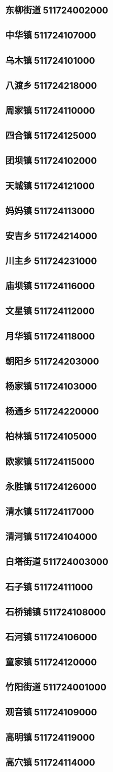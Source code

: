 # 东柳街道 511724002000
# 中华镇 511724107000
# 乌木镇 511724101000
# 八渡乡 511724218000
# 周家镇 511724110000
# 四合镇 511724125000
# 团坝镇 511724102000
# 天城镇 511724121000
# 妈妈镇 511724113000
# 安吉乡 511724214000
# 川主乡 511724231000
# 庙坝镇 511724116000
# 文星镇 511724112000
# 月华镇 511724118000
# 朝阳乡 511724203000
# 杨家镇 511724103000
# 杨通乡 511724220000
# 柏林镇 511724105000
# 欧家镇 511724115000
# 永胜镇 511724126000
# 清水镇 511724117000
# 清河镇 511724104000
# 白塔街道 511724003000
# 石子镇 511724111000
# 石桥铺镇 511724108000
# 石河镇 511724106000
# 童家镇 511724120000
# 竹阳街道 511724001000
# 观音镇 511724109000
# 高明镇 511724119000
# 高穴镇 511724114000
